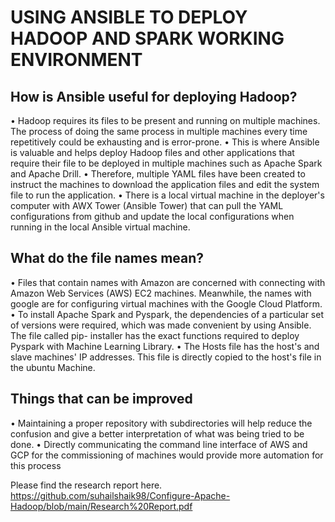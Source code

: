 # USING ANSIBLE TO DEPLOY HADOOP AND SPARK WORKING ENVIRONMENT

## How is Ansible useful for deploying Hadoop?
• Hadoop requires its files to be present and running on multiple machines. The process of doing the same process in multiple machines every time repetitively could be    exhausting and is error-prone.
• This is where Ansible is valuable and helps deploy Hadoop files and other applications that require their file to be deployed in multiple machines such as Apache Spark  and Apache Drill.
• Therefore, multiple YAML files have been created to instruct the machines to download the application files and edit the system file to run the application.
• There is a local virtual machine in the deployer's computer with AWX Tower (Ansible Tower) that can pull the YAML configurations from github and update the local        configurations when running in the local Ansible virtual machine.

## What do the file names mean?
• Files that contain names with Amazon are concerned with connecting with Amazon Web Services (AWS) EC2 machines. Meanwhile, the names with google are for configuring    virtual machines with the Google Cloud Platform. 
• To install Apache Spark and Pyspark, the dependencies of a particular set of versions were required, which was made convenient by using Ansible. The file called pip-    installer has the exact functions required to deploy Pyspark with Machine Learning Library.
• The Hosts file has the host's and slave machines' IP addresses. This file is directly copied to the host's file in the ubuntu Machine.

## Things that can be improved
• Maintaining a proper repository with subdirectories will help reduce the confusion and give a better interpretation of what was being tried to be done.
•	Directly communicating the command line interface of AWS and GCP for the commissioning of machines would provide more automation for this process

Please find the research report here.
https://github.com/suhailshaik98/Configure-Apache-Hadoop/blob/main/Research%20Report.pdf
